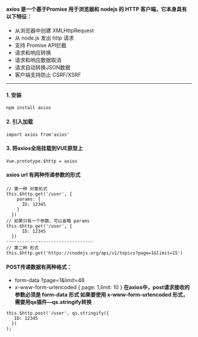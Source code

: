 #### axios 是一个基于Promise 用于浏览器和 nodejs 的 HTTP 客户端，它本身具有以下特征：
- 从浏览器中创建 XMLHttpRequest
- 从 node.js 发出 http 请求
- 支持 Promise API拦截
- 请求和响应转换
- 请求和响应数据取消
- 请求自动转换JSON数据
- 客户端支持防止 CSRF/XSRF
---
#### 1. 安装
```
npm install axios
```
#### 2. 引入加载
```
import axios from'axios'
```
#### 3. 将axios全局挂载到VUE原型上
```
Vue.prototype.$http = axios
```

#### axios url 有两种传递参数的形式
```
// 第一种 对象形式
this.$http.get('/user', {
    params: {
      ID: 12345
    }
  })
// 如果只有一个参数，可以省略 params
this.$http.get('/user', {
      ID: 12345
  }) 
--------------------------------- 
// 第二种 形式
this.$http.get('https://cnodejs.org/api/v1/topics?page=1&limit=15')
```
#### POST传递数据有两种格式：
- form­-data ?page=1&limit=48
- x-­www­-form-­urlencoded { page: 1,limit: 10 }
**在axios中，post请求接收的参数必须是 form­-data 形式
如果要使用 x-­www­-form-­urlencoded 形式，需要用qs插件—­qs.stringify转换**
```
this.$http.post('/user', qs.stringify({
   ID: 12345
  })
);
```
